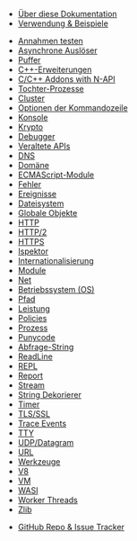 <!--
  NB(chrisdickinson): if you move this file, be sure to update
  tools/doc/html.js to point at the new location.
-->

<!--introduced_in=v0.10.0-->

* [Über diese Dokumentation](documentation.html)
* [Verwendung & Beispiele](synopsis.html)

<div class="line"></div>

* [Annahmen testen](assert.html)
* [Asynchrone Auslöser](async_hooks.html)
* [Puffer](buffer.html)
* [C++-Erweiterungen](addons.html)
* [C/C++ Addons with N-API](n-api.html)
* [Tochter-Prozesse](child_process.html)
* [Cluster](cluster.html)
* [Optionen der Kommandozeile](cli.html)
* [Konsole](console.html)
* [Krypto](crypto.html)
* [Debugger](debugger.html)
* [Veraltete APIs](deprecations.html)
* [DNS](dns.html)
* [Domäne](domain.html)
* [ECMAScript-Module](esm.html)
* [Fehler](errors.html)
* [Ereignisse](events.html)
* [Dateisystem](fs.html)
* [Globale Objekte](globals.html)
* [HTTP](http.html)
* [HTTP/2](http2.html)
* [HTTPS](https.html)
* [Ispektor](inspector.html)
* [Internationalisierung](intl.html)
* [Module](modules.html)
* [Net](net.html)
* [Betriebssystem (OS)](os.html)
* [Pfad](path.html)
* [Leistung](perf_hooks.html)
* [Policies](policy.html)
* [Prozess](process.html)
* [Punycode](punycode.html)
* [Abfrage-String](querystring.html)
* [ReadLine](readline.html)
* [REPL](repl.html)
* [Report](report.html)
* [Stream](stream.html)
* [String Dekorierer](string_decoder.html)
* [Timer](timers.html)
* [TLS/SSL](tls.html)
* [Trace Events](tracing.html)
* [TTY](tty.html)
* [UDP/Datagram](dgram.html)
* [URL](url.html)
* [Werkzeuge](util.html)
* [V8](v8.html)
* [VM](vm.html)
* [WASI](wasi.html)
* [Worker Threads](worker_threads.html)
* [Zlib](zlib.html)

<div class="line"></div>

* [GitHub Repo & Issue Tracker](https://github.com/nodejs/node)
